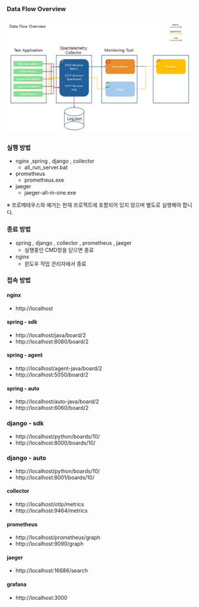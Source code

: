 

### Data Flow Overview
![data-falow-overview.png](/application/data-falow-overview.png)

### 실행 방법
- nginx ,spring , django , collector
  - all_run_server.bat
- prometheus
  - prometheus.exe
- jaeger
  - jaeger-all-in-one.exe 

※ 프로메테우스와 예거는 현재 프로젝트에 포함되어 있지 않으며 별도로 실행해야 합니다.


### 종료 방법
- spring , django , collector , prometheus , jaeger
    - 실행중인 CMD창을 닫으면 종료
- nginx
    - 윈도우 작업 관리자에서 종료

### 접속 방법
#### nginx
- http://localhost

#### spring - sdk
- http://localhost/java/board/2
- http://localhost:8080/board/2

#### spring - agent
- http://localhost/agent-java/board/2
- http://localhost:5050/board/2

#### spring - auto
- http://localhost/auto-java/board/2
- http://localhost:6060/board/2

### django - sdk
- http://localhost/python/boards/10/
- http://localhost:8000/boards/10/

### django - auto
- http://localhost/python/boards/10/
- http://localhost:8001/boards/10/

#### collector
- http://localhost/otlp/metrics
- http://localhost:9464/metrics

#### prometheus
- http://localhost/prometheus/graph
- http://localhost:9090/graph

#### jaeger
- http://localhost:16686/search

#### grafana
- http://localhost:3000 
